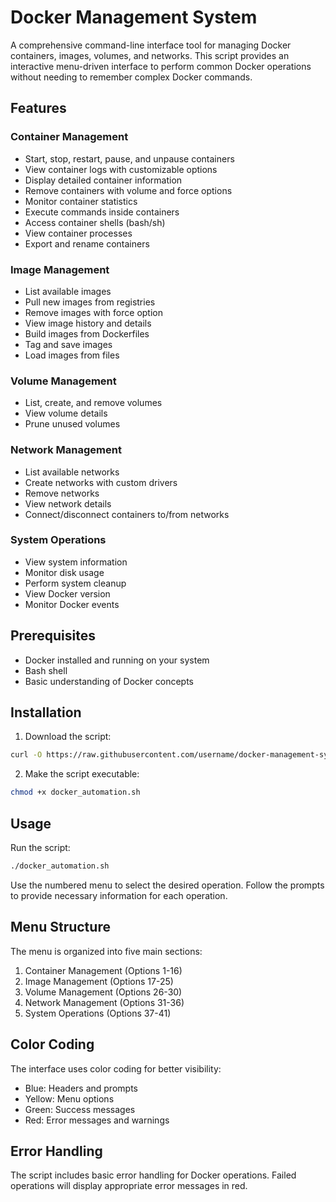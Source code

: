# Docker Management System

A comprehensive command-line interface tool for managing Docker containers, images, volumes, and networks. This script provides an interactive menu-driven interface to perform common Docker operations without needing to remember complex Docker commands.

## Features

### Container Management
- Start, stop, restart, pause, and unpause containers
- View container logs with customizable options
- Display detailed container information
- Remove containers with volume and force options
- Monitor container statistics
- Execute commands inside containers
- Access container shells (bash/sh)
- View container processes
- Export and rename containers

### Image Management
- List available images
- Pull new images from registries
- Remove images with force option
- View image history and details
- Build images from Dockerfiles
- Tag and save images
- Load images from files

### Volume Management
- List, create, and remove volumes
- View volume details
- Prune unused volumes

### Network Management
- List available networks
- Create networks with custom drivers
- Remove networks
- View network details
- Connect/disconnect containers to/from networks

### System Operations
- View system information
- Monitor disk usage
- Perform system cleanup
- View Docker version
- Monitor Docker events

## Prerequisites

- Docker installed and running on your system
- Bash shell
- Basic understanding of Docker concepts

## Installation

1. Download the script:
```bash
curl -O https://raw.githubusercontent.com/username/docker-management-system/master/docker_automation.sh
```

2. Make the script executable:
```bash
chmod +x docker_automation.sh
```

## Usage

Run the script:
```bash
./docker_automation.sh
```

Use the numbered menu to select the desired operation. Follow the prompts to provide necessary information for each operation.

## Menu Structure

The menu is organized into five main sections:

1. Container Management (Options 1-16)
2. Image Management (Options 17-25)
3. Volume Management (Options 26-30)
4. Network Management (Options 31-36)
5. System Operations (Options 37-41)

## Color Coding

The interface uses color coding for better visibility:
- Blue: Headers and prompts
- Yellow: Menu options
- Green: Success messages
- Red: Error messages and warnings

## Error Handling

The script includes basic error handling for Docker operations. Failed operations will display appropriate error messages in red.
